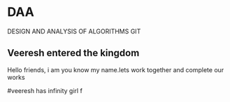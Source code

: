 # DAA
DESIGN AND ANALYSIS OF ALGORITHMS GIT 

## Veeresh entered the kingdom
Hello friends, i am you know my name.lets work together and complete our works

#veeresh has infinity girl f
